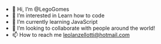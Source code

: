 - 👋 Hi, I’m @LegoGomes
- 👀 I’m interested in Learn how to code 
- 🌱 I’m currently learning JavaScript
- 💞️ I’m looking to collaborate with people around the world!
- 📫 How to reach me leolanzellotti@hotmail.com

<!---
LegoGomes/LegoGomes is a ✨ special ✨ repository because its `README.md` (this file) appears on your GitHub profile.
You can click the Preview link to take a look at your changes.
--->
